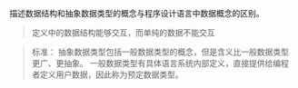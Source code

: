 描述数据结构和抽象数据类型的概念与程序设计语言中数据概念的区别。
> 定义中的数据结构能够交互，而单纯的数据不能交互

> 标准：
抽象数据类型包括一般数据类型的概念，但是含义比一般数据类型更广、更抽象。
一般数据类型有具体语言系统内部定义，直接提供给编程者定义用户数据，因此称为预定数据类型。